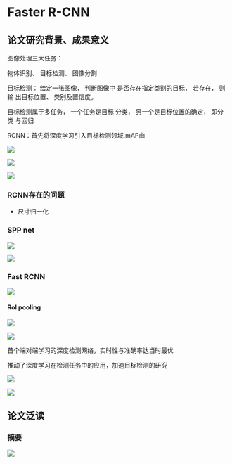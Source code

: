 # Faster R-CNN

## 论文研究背景、成果意义






图像处理三大任务：

物体识别、 目标检测、 图像分割

目标检测： 给定一张图像， 判断图像中 是否存在指定类别的目标， 若存在， 则输 出目标位置、 类别及置信度。

目标检测属于多任务， 一个任务是目标 分类， 另一个是目标位置的确定， 即分类 与回归

RCNN：首先将深度学习引入目标检测领域,mAP由

![](https://moonstarimg.oss-cn-hangzhou.aliyuncs.com/picgo_img/20210907075420.png)

![](https://moonstarimg.oss-cn-hangzhou.aliyuncs.com/picgo_img/20210907075403.png)

![](https://moonstarimg.oss-cn-hangzhou.aliyuncs.com/picgo_img/20210907075459.png)

### RCNN存在的问题

- 尺寸归一化

### SPP net

![](https://moonstarimg.oss-cn-hangzhou.aliyuncs.com/picgo_img/20210907075646.png)

![](https://moonstarimg.oss-cn-hangzhou.aliyuncs.com/picgo_img/20210907075727.png)

### Fast RCNN

![](https://moonstarimg.oss-cn-hangzhou.aliyuncs.com/picgo_img/20210907075924.png)

#### RoI pooling

![](https://moonstarimg.oss-cn-hangzhou.aliyuncs.com/picgo_img/20210907080056.png)

![](https://moonstarimg.oss-cn-hangzhou.aliyuncs.com/picgo_img/20210907080203.png)



首个端对端学习的深度检测网络，实时性与准确率达当时最优

推动了深度学习在检测任务中的应用，加速目标检测的研究

![](https://moonstarimg.oss-cn-hangzhou.aliyuncs.com/picgo_img/20210907080249.png)


![](https://moonstarimg.oss-cn-hangzhou.aliyuncs.com/picgo_img/20210907080435.png)

## 论文泛读

### 摘要

![](https://moonstarimg.oss-cn-hangzhou.aliyuncs.com/picgo_img/20210907080642.png)





